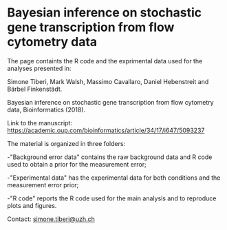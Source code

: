 # Bayesian  inference on stochastic  gene transcription from flow cytometry data
The page containts the R code and the exprimental data used for the analyses presented in:

Simone Tiberi, Mark Walsh, Massimo Cavallaro, Daniel Hebenstreit and Bärbel Finkenstädt.

Bayesian inference on stochastic gene transcription from flow cytometry data, Bioinformatics (2018).

Link to the manuscript: https://academic.oup.com/bioinformatics/article/34/17/i647/5093237

The material is organized in three folders:

-"Background error data" contains the raw background data and R code used to obtain a prior for the measurement error;

-"Experimental data" has the experimental data for both conditions and the measurement error prior;

-"R code" reports the R code used for the main analysis and to reproduce plots and figures.

Contact: simone.tiberi@uzh.ch
